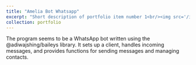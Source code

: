 ```yaml
---
title: "Amelia Bot Whatsapp"
excerpt: "Short description of portfolio item number 1<br/><img src='/images/amelia-whatsapp.png'>"
collection: portfolio
---
```


The program seems to be a WhatsApp bot written using the @adiwajshing/baileys library. It sets up a client, handles incoming messages, and provides functions for sending messages and managing contacts.
